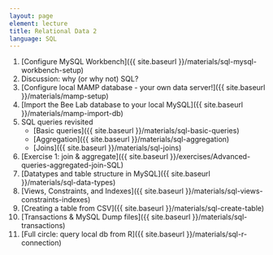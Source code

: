 ```yaml
---
layout: page
element: lecture
title: Relational Data 2
language: SQL
---
```


1. [Configure MySQL Workbench]({{ site.baseurl }}/materials/sql-mysql-workbench-setup)
2. Discussion: why (or why not) SQL?
3. [Configure local MAMP database - your own data server!]({{ site.baseurl }}/materials/mamp-setup)
4. [Import the Bee Lab database to your local MySQL]({{ site.baseurl }}/materials/mamp-import-db)
5. SQL queries revisited
	- [Basic queries]({{ site.baseurl }}/materials/sql-basic-queries)
	- [Aggregation]({{ site.baseurl }}/materials/sql-aggregation)
	- [Joins]({{ site.baseurl }}/materials/sql-joins)
6. [Exercise 1: join & aggregate]({{ site.baseurl }}/exercises/Advanced-queries-aggregated-join-SQL)
7. [Datatypes and table structure in MySQL]({{ site.baseurl }}/materials/sql-data-types)
8. [Views, Constraints, and Indexes]({{ site.baseurl }}/materials/sql-views-constraints-indexes)
9. [Creating a table from CSV]({{ site.baseurl }}/materials/sql-create-table)
10. [Transactions & MySQL Dump files]({{ site.baseurl }}/materials/sql-transactions)
11. [Full circle: query local db from R]({{ site.baseurl }}/materials/sql-r-connection)
